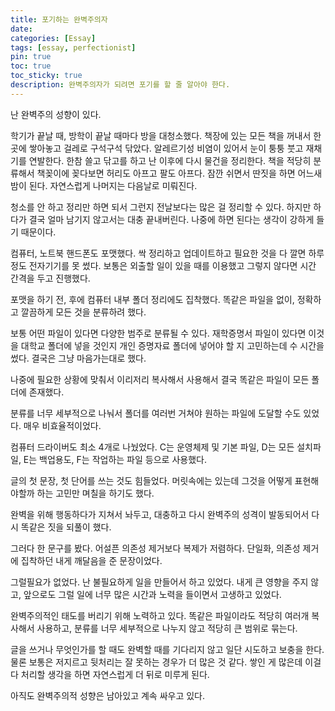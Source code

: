 ```yaml
---
title: 포기하는 완벽주의자
date: 
categories: [Essay]
tags: [essay, perfectionist]
pin: true
toc: true
toc_sticky: true
description: 완벽주의자가 되려면 포기를 할 줄 알아야 한다.
---
```


난 완벽주의 성향이 있다.

학기가 끝날 때, 방학이 끝날 때마다 방을 대청소했다. 책장에 있는 모든 책을 꺼내서 한 곳에 쌓아놓고 걸레로 구석구석 닦았다. 알레르기성 비염이 있어서 눈이 퉁퉁 붓고 재채기를 연발한다. 한참 쓸고 닦고를 하고 난 이후에 다시 물건을 정리한다. 책을 적당히 분류해서 책꽂이에 꽂다보면 허리도 아프고 팔도 아프다. 잠깐 쉬면서 딴짓을 하면 어느새 밤이 된다. 자연스럽게 나머지는 다음날로 미뤄진다.

청소를 안 하고 정리만 하면 되서 그런지 전날보다는 많은 걸 정리할 수 있다. 하지만 하다가 결국 얼마 남기지 않고서는 대충 끝내버린다. 나중에 하면 된다는 생각이 강하게 들기 때문이다.

컴퓨터, 노트북 핸드폰도 포맷했다. 싹 정리하고 업데이트하고 필요한 것을 다 깔면 하루 정도 전자기기를 못 썼다. 보통은 외출할 일이 있을 때를 이용했고 그렇지 않다면 시간 간격을 두고 진행했다.

포맷을 하기 전, 후에 컴퓨터 내부 폴더 정리에도 집착했다. 똑같은 파일을 없이, 정확하고 깔끔하게 모든 것을 분류하려 했다.

보통 어떤 파일이 있다면 다양한 범주로 분류될 수 있다. 재학증명서 파일이 있다면 이것을 대학교 폴더에 넣을 것인지 개인 증명자료 폴더에 넣어야 할 지 고민하는데 수 시간을 썼다. 결국은 그냥 마음가는대로 했다.

나중에 필요한 상황에 맞춰서 이리저리 복사해서 사용해서 결국 똑같은 파일이 모든 폴더에 존재했다.

분류를 너무 세부적으로 나눠서 폴더를 여러번 거쳐야 원하는 파일에 도달할 수도 있었다. 매우 비효율적이었다.

컴퓨터 드라이버도 최소 4개로 나눴었다. C는 운영체제 및 기본 파일, D는 모든 설치파일, E는 백업용도, F는 작업하는 파일 등으로 사용했다.

글의 첫 문장, 첫 단어를 쓰는 것도 힘들었다. 머릿속에는 있는데 그것을 어떻게 표현해야할까 하는 고민만 며칠을 하기도 했다.

완벽을 위해 행동하다가 지쳐서 놔두고, 대충하고 다시 완벽주의 성격이 발동되어서 다시 똑같은 짓을 되풀이 했다.

그러다 한 문구를 봤다. 어설픈 의존성 제거보다 복제가 저렴하다. 단일화, 의존성 제거에 집착하던 내게 깨달음을 준 문장이었다.

그럴필요가 없었다. 난 불필요하게 일을 만들어서 하고 있었다. 내게 큰 영향을 주지 않고, 앞으로도 그럴 일에 너무 많은 시간과 노력을 들이면서 고생하고 있었다.

완벽주의적인 태도를 버리기 위해 노력하고 있다. 똑같은 파일이라도 적당히 여러개 복사해서 사용하고, 분류를 너무 세부적으로 나누지 않고 적당히 큰 범위로 묶는다.

글을 쓰거나 무엇인가를 할 때도 완벽할 때를 기다리지 않고 일단 시도하고 보충을 한다. 물론 보통은 저지르고 뒷처리는 잘 못하는 경우가 더 많은 것 같다. 쌓인 게 많은데 이걸 다 처리할 생각을 하면 자연스럽게 더 뒤로 미루게 된다.

아직도 완벽주의적 성향은 남아있고 계속 싸우고 있다.
